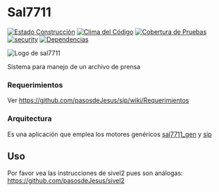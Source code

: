 # Sal7711
[![Estado Construcción](https://api.travis-ci.org/pasosdeJesus/sal7711.svg?branch=master)](https://travis-ci.org/pasosdeJesus/sal7711) [![Clima del Código](https://codeclimate.com/github/pasosdeJesus/sal7711/badges/gpa.svg)](https://codeclimate.com/github/pasosdeJesus/sal7711) [![Cobertura de Pruebas](https://codeclimate.com/github/pasosdeJesus/sal7711/badges/coverage.svg)](https://codeclimate.com/github/pasosdeJesus/sal7711) [![security](https://hakiri.io/github/pasosdeJesus/sal7711/master.svg)](https://hakiri.io/github/pasosdeJesus/sal7711/master) [![Dependencias](https://gemnasium.com/pasosdeJesus/sal7711.svg)](https://gemnasium.com/pasosdeJesus/sal7711) 

![Logo de sal7711](https://raw.githubusercontent.com/pasosdeJesus/sal7711/master/app/assets/images/logo.jpg)

Sistema para manejo de un archivo de prensa

### Requerimientos

Ver <https://github.com/pasosdeJesus/sip/wiki/Requerimientos>

### Arquitectura

Es una aplicación que emplea los motores genéricos 
[sal7711_gen](https://github.com/pasosdeJesus/sal7711_gen)
y  [sip](https://github.com/pasosdeJesus/sip)


## Uso

Por favor vea las instrucciones de sivel2 pues son análogas:
<https://github.com/pasosdeJesus/sivel2>

